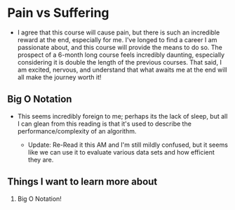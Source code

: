 # Pain vs Suffering

- I agree that this course will cause pain, but there is such an incredible reward at the end, especially for me. I've longed to find a career I am passionate about, and this course will provide the means to do so. The prospect of a 6-month long course feels incredibly daunting, especially considering it is double the length of the previous courses. That said, I am excited, nervous, and understand that what awaits me at the end will all make the journey worth it!

## Big O Notation

- This seems incredibly foreign to me; perhaps its the lack of sleep, but all I can glean from this reading is that it's used to describe the performance/complexity of an algorithm. 

  - Update: Re-Read it this AM and I'm still mildly confused, but it seems like we can use it to evaluate various data sets and how efficient they are.

## Things I want to learn more about

1. Big O Notation!


